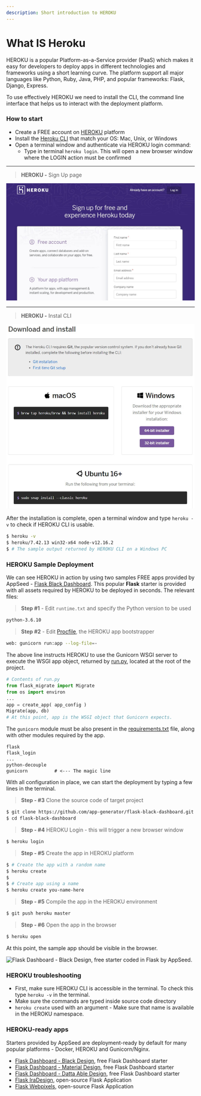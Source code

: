 ```yaml
---
description: Short introduction to HEROKU
---
```


# What IS Heroku

HEROKU is a popular Platform-as-a-Service provider (PaaS) which makes it easy for developers to deploy apps in different technologies and frameworks using a short learning curve. The platform support all major languages like Python, Ruby, Java, PHP, and popular frameworks: Flask, Django, Express.

To use effectively HEROKU we need to install the CLI, the command line interface that helps us to interact with the deployment platform.

### How to start

* Create a FREE account on [HEROKU](https://signup.heroku.com/) platform
* Install the [Heroku CLI](https://devcenter.heroku.com/articles/heroku-cli) that match your OS: Mac, Unix, or Windows
* Open a terminal window and authenticate via HEROKU login command:
  * Type in terminal `heroku login`. This will open a new browser window where the LOGIN action must be confirmed

****

> **HEROKU -** Sign Up page

![HEROKU - Sign Up page](https://raw.githubusercontent.com/app-generator/static/master/docs/heroku-sign-up-page.jpg)

****

> **HEROKU -** Instal CLI

![HEROKU - Instal CLI](https://raw.githubusercontent.com/app-generator/static/master/docs/heroku-install-cli.jpg)

After the installation is complete, open a terminal window and type `heroku -v` to check if HEROKU CLI is usable.

```bash
$ heroku -v
$ heroku/7.42.13 win32-x64 node-v12.16.2
$ # The sample output returned by HEROKU CLI on a Windows PC
```

### HEROKU Sample Deployment

We can see HEROKU in action by using two samples FREE apps provided by AppSeed - [Flask Black Dashboard](https://appseed.us/admin-dashboards/flask-dashboard-black). This popular **Flask** starter is provided with all assets required by HEROKU to be deployed in seconds. The relevant files:

> **Step #1** - Edit `runtime.txt` and specify the Python version to be used

```bash
python-3.6.10
```

> **Step #2** - Edit [Procfile](https://github.com/app-generator/flask-black-dashboard/blob/master/Procfile), the HEROKU app bootstrapper

```bash
web: gunicorn run:app --log-file=-
```

The above line instructs HEROKU to use the Gunicorn WSGI server to execute the WSGI app object, returned by [run.py](https://github.com/app-generator/flask-black-dashboard/blob/master/run.py), located at the root of the project.

```python
# Contents of run.py
from flask_migrate import Migrate
from os import environ
... 
app = create_app( app_config )
Migrate(app, db) 
# At this point, app is the WSGI object that Gunicorn expects.
```

The `gunicorn` module must be also present in the [requirements.txt](https://github.com/app-generator/flask-black-dashboard/blob/master/requirements.txt) file, along with other modules required by the app.

```
flask
flask_login
...
python-decouple
gunicorn          # <--- The magic line
```

With all configuration in place, we can start the deployment by typing a few lines in the terminal.

> **Step - #3** Clone the source code of target project

```bash
$ git clone https://github.com/app-generator/flask-black-dashboard.git
$ cd flask-black-dashboard
```

> **Step - #4** HEROKU Login - this will trigger a new browser window

```bash
$ heroku login
```

> **Step - #5** Create the app in HEROKU platform

```bash
$ # Create the app with a random name
$ heroku create 
$
$ # Create app using a name
$ heroku create you-name-here
```

> **Step - #5** Compile the app in the HEROKU environment

```bash
$ git push heroku master
```

> **Step - #6** Open the app in the browser

```bash
$ heroku open
```

At this point, the sample app should be visible in the browser.

![Flask Dashboard - Black Design, free starter coded in Flask by AppSeed.](https://raw.githubusercontent.com/app-generator/flask-black-dashboard/master/media/flask-black-dashboard-screen.png)

###

### HEROKU troubleshooting

* First, make sure HEROKU CLI is accessible in the terminal. To check this type `heroku -v` in the terminal.
* Make sure the commands are typed inside source code directory
* `heroku create` used with an argument - Make sure that name is available in the HEROKU namespace.



### HEROKU-ready apps

Starters provided by AppSeed are deployment-ready by default for many popular platforms - Docker, HEROKU and Gunicorn/Nginx.

* [Flask Dashboard - Black Design](https://appseed.us/admin-dashboards/flask-dashboard-black), free Flask Dashboard starter
* [Flask Dashboard - Material Design](https://appseed.us/admin-dashboards/flask-dashboard-material-design), free Flask Dashboard starter
* [Flask Dashboard - Datta Able Design](https://appseed.us/admin-dashboards/flask-dashboard-dattaable), free Flask Dashboard starter
* [Flask IraDesign](https://appseed.us/apps/flask-apps/flask-illustrations-iradesign), open-source Flask Application
* [Flask Webpixels](https://appseed.us/apps/flask-apps/flask-illustrations-webpixels), open-source Flask Application
